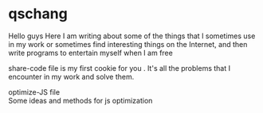 # qschang
Hello guys
Here I am writing about some of the things that I sometimes use in my work or sometimes find interesting things on the Internet, and then write programs to entertain myself when I am free

share-code file is my first cookie for you . 
    It's all the problems that I encounter in my work and solve them.

optimize-JS file   
    Some ideas and methods for js optimization
